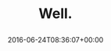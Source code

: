 ---
retweeted: false
source: <a href="http://mvilla.it/fenix" rel="nofollow">Fenix for Android</a>
entities:
  user_mentions: []
  urls: []
  symbols: []
  media:
  - expanded_url: https://twitter.com/bascht/status/746260602331496448/photo/1
    indices:
    - '6'
    - '29'
    url: https://t.co/J4aMtkYZig
    media_url: http://pbs.twimg.com/media/CltADw9XIAIB6EN.jpg
    id_str: '746260596686004226'
    id: '746260596686004226'
    media_url_https: https://pbs.twimg.com/media/CltADw9XIAIB6EN.jpg
    sizes:
      large:
        w: '1600'
        h: '1125'
        resize: fit
      small:
        w: '680'
        h: '478'
        resize: fit
      thumb:
        w: '150'
        h: '150'
        resize: crop
      medium:
        w: '1200'
        h: '844'
        resize: fit
    type: photo
    display_url: pic.twitter.com/J4aMtkYZig
  hashtags: []
display_text_range:
- '0'
- '29'
favorite_count: '0'
id_str: '746260602331496448'
truncated: false
retweet_count: '0'
id: '746260602331496448'
possibly_sensitive: false
created_at: Fri Jun 24 08:36:07 +0000 2016
favorited: false
full_text: Well.
lang: en
extended_entities:
  media:
  - expanded_url: https://twitter.com/bascht/status/746260602331496448/photo/1
    indices:
    - '6'
    - '29'
    url: https://t.co/J4aMtkYZig
    media_url: http://pbs.twimg.com/media/CltADw9XIAIB6EN.jpg
    id_str: '746260596686004226'
    id: '746260596686004226'
    media_url_https: https://pbs.twimg.com/media/CltADw9XIAIB6EN.jpg
    sizes:
      large:
        w: '1600'
        h: '1125'
        resize: fit
      small:
        w: '680'
        h: '478'
        resize: fit
      thumb:
        w: '150'
        h: '150'
        resize: crop
      medium:
        w: '1200'
        h: '844'
        resize: fit
    type: photo
    display_url: pic.twitter.com/J4aMtkYZig
tags:
- pesos/twitter
date: '2016-06-24T08:36:07+00:00'
src: https://twitter.com/bascht/status/746260602331496448
original_url: https://twitter.com/bascht/status/746260602331496448
type: twitter_tweet
media_url: https://img.bascht.com/twitter/pbs.twimg.com/media/CltADw9XIAIB6EN.jpg
text: Well.
title: 'Well.

  '

---